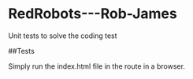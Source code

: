 RedRobots---Rob-James
=====================

Unit tests to solve the coding test


##Tests

Simply run the index.html file in the route in a browser.
